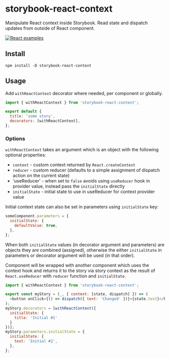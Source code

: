 # storybook-react-context

Manipulate React context inside Storybook. Read state and dispatch updates from outside of React component.

[![React examples](https://img.shields.io/badge/react-blueviolet?style=for-the-badge&logo=storybook&label=examples)](https://tyom.github.io/storybook-addons/react/?path=/story/storybook-react-context)

## Install

```
npm install -D storybook-react-context
```

## Usage

Add `withReactContext` decorator where needed, per component or globally.

```js
import { withReactContext } from 'storybook-react-context';

export default {
  title: 'some story',
  decorators: [withReactContext],
};
```

### Options

`withReactContext` takes an argument which is an object with the following optional properties:

- `context` - custom context returned by `React.createContext`
- `reducer` - custom reducer (defaults to a simple assignment of dispatch action on the current state)
- 'useReducer' - when set to `false` avoids using `useReducer` hook in provider value, instead pass the `initialState` directly
- `initialState` - initial state to use in useReducer for context provider value

Initial context state can also be set in parameters using `initialState` key:

```js
someComponent.parameters = {
  initialState: {
    defaultValue: true,
  },
};
```

When both `initialState` values (in decorator argument and parameters) are objects
they are combined (assigned), otherwise the either `initialState` in parameters or
decorator argument will be used (in that order).

Component will be wrapped with another component which uses the context hook and returns
it to the story via story context as the result of `React.useReducer` with `reducer`
function and `initialState`.

```js
import { withReactContext } from 'storybook-react-context';

export const myStory = (_, { context: [state, dispatch] }) => (
  <button onClick={() => dispatch({ text: 'Changed' })}>{state.text}</button>
);
myStory.decorators = [withReactContext({
  initialState: {
    title: 'Initial #1'
  }
})];
myStory.parameters.initialState = {
  initialState: {
    text: 'Initial #2',
  },
};
```
